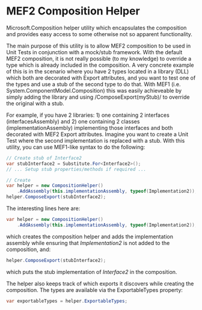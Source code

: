 # MEF2 Composition Helper
Microsoft.Composition helper utility which encapsulates the composition and provides easy access to some otherwise not so apparent functionality.

The main purpose of this utility is to allow MEF2 composition to be used in Unit Tests in conjunction with a mock/stub framework. With the default MEF2 composition, it is not really possible (to my knowledge) to override a type which is already included in the composition. A very concrete example of this is in the scenario where you have 2 types located in a library (DLL) which both are decorated with Export attributes, and you want to test one of the types and use a stub of the second type to do that. With MEF1 (i.e. System.ComponentModel.Composition) this was easily achieveable by simply adding the library and using /ComposeExport(myStub)/ to override the original with a stub.

For example, if you have 2 libraries: 1) one containing 2 interfaces (interfacesAssembly) and 2) one containing 2 classes (implementationAssembly) implementing those interfaces and both decorated with MEF2 Export attributes. Imagine you want to create a Unit Test where the second implementation is replaced with a stub. With this utility, you can use MEF1-like syntax to do the following:

```cs
// Create stub of Interface2
var stubInterface2 = Substitute.For<Interface2>();
// ... Setup stub properties/methods if required ...

// Create
var helper = new CompositionHelper()
	.AddAssembly(this.implementationAssembly, typeof(Implementation2));
helper.ComposeExport(stubInterface2);
```

The interesting lines here are:
```cs
var helper = new CompositionHelper()
	.AddAssembly(this.implementationAssembly, typeof(Implementation2));
```
which creates the composition helper and adds the implementation assembly while ensuring that *Implementation2* is not added to the composition, and:
```cs
helper.ComposeExport(stubInterface2);
```
which puts the stub implementation of *Interface2* in the composition.

The helper also keeps track of which exports it discovers while creating the composition. The types are available via the ExportableTypes property:
```cs
var exportableTypes = helper.ExportableTypes;
```

